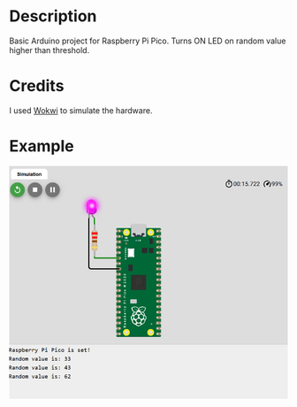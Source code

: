 # Description
Basic Arduino project for Raspberry Pi Pico.
Turns ON LED on random value higher than threshold.

# Credits
I used [Wokwi](https://wokwi.com/) to simulate the hardware.

# Example
![screenshot](./docs/screenshot.png)
